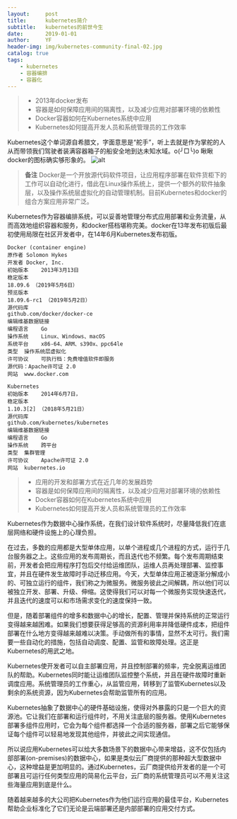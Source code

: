 ```yaml
---
layout:     post
title:      kubernetes简介
subtitle:   kubernetes的前世今生
date:       2019-01-01
author:     YF
header-img: img/kubernetes-community-final-02.jpg
catalog: true
tags:
    - kubernetes
    - 容器编排
    - 容器化
---
```

> * 2013年docker发布
> * 容器是如何保障应用间的隔离性，以及减少应用对部署环境的依赖性
> * Docker容器如何在Kubernetes系统中应用
> * Kubernetes如何提高开发人员和系统管理员的工作效率

Kubernetes这个单词源自希腊文，字面意思是“舵手”，听上去就是作为掌舵的人从而带领我们驾驶者装满容器箱子的船安全地到达未知水域。o(╯□╰)o 瞅瞅docker的图标确实够形象的。 ![alt](http://www.ruanyifeng.com/blogimg/asset/2018/bg2018020901.png)


> **备注** Docker是一个开放源代码软件项目，让应用程序部署在软件货柜下的工作可以自动化进行，借此在Linux操作系统上，提供一个额外的软件抽象层，以及操作系统层虚拟化的自动管理机制。目前Kubernetes和docker的组合方案应用非常广泛。

Kubernetes作为容器编排系统，可以妥善地管理分布式应用部署和业务流量，从而高效地组织容器和服务，和docker搭档堪称完美。docker在13年发布初版后最初使用局限在社区开发者中，在14年6月Kubernetes发布初版。


```
Docker (container engine) 
原作者	Solomon Hykes
开发者	Docker, Inc.
初始版本	2013年3月13日
稳定版本	
18.09.6 （2019年5月6日）
预览版本	
18.09.6-rc1 （2019年5月2日）
源代码库	
github.com/docker/docker-ce
编辑维基数据链接
编程语言	Go
操作系统	Linux、Windows、macOS
系统平台	x86-64、ARM、s390x、ppc64le
类型	操作系统层虚拟化
许可协议	可执行档：免费增值软件即服务
源代码：Apache许可证 2.0
网站	www.docker.com
```


```
Kubernetes 
初始版本	2014年6月7日，​
稳定版本	
1.10.3[2] （2018年5月21日）
源代码库	
github.com/kubernetes/kubernetes
编辑维基数据链接
编程语言	Go
操作系统	跨平台
类型	集群管理
许可协议	Apache许可证 2.0
网站	kubernetes.io
```





> * 应用的开发和部署方式在近几年的发展趋势
> * 容器是如何保障应用间的隔离性，以及减少应用对部署环境的依赖性
> * Docker容器如何在Kubernetes系统中应用
> * Kubernetes如何提高开发人员和系统管理员的工作效率

Kubernetes作为数据中心操作系统，在我们设计软件系统时，尽量降低我们在底层网络和硬件设施上的心理负担。

在过去，多数的应用都是大型单体应用，以单个进程或几个进程的方式，运行于几台服务器之上。这些应用的发布周期长，而且迭代也不频繁。每个发布周期结束前，开发者会把应用程序打包后交付给运维团队，运维人员再处理部署、监控事宜，并且在硬件发生故障时手动迁移应用。今天，大型单体应用正被逐渐分解成小的、可独立运行的组件，我们称之为微服务。微服务彼此之间解耦，所以他们可以被独立开发、部署、升级、伸缩。这使得我们可以对每一个微服务实现快速迭代，并且迭代的速度可以和市场需求变化的速度保持一致。

但是，随着部署组件的增多和数据中心的增长，配置、管理并保持系统的正常运行变得越来越困难。如果我们想要获得足够高的资源利用率并降低硬件成本，把组件部署在什么地方变得越来越难以决策。手动做所有的事情，显然不太可行。我们需要一些自动化的措施，包括自动调度、配置、监管和故障处理。这正是Kubernetes的用武之地。

Kubernetes使开发者可以自主部署应用，并且控制部署的频率，完全脱离运维团队的帮助。Kubernetes同时能让运维团队监控整个系统，并且在硬件故障时重新调度应用。系统管理员的工作重心，从监管应用，转移到了监管Kubernetes以及剩余的系统资源，因为Kubernetes会帮助监管所有的应用。

Kubernetes抽象了数据中心的硬件基础设施，使得对外暴露的只是一个巨大的资源池。它让我们在部署和运行组件时，不用关注底层的服务器。使用Kubernetes部署多组件应用时，它会为每个组件都选择一个合适的服务器，部署之后它能够保证每个组件可以轻易地发现其他组件，并彼此之间实现通信。

所以说应用Kubernetes可以给大多数场景下的数据中心带来增益，这不仅包括内部部署(on-premises)的数据中心，如果是类似云厂商提供的那种超大型数据中心，这种增益是更加明显的。通过Kubernetes，云厂商提供给开发者的是一个可部署且可运行任何类型应用的简易化云平台，云厂商的系统管理员可以不用关注这些海量应用到底是什么。

随着越来越多的大公司把Kubernetes作为他们运行应用的最佳平台，Kubernetes帮助企业标准化了它们无论是云端部署还是内部部署的应用交付方式。